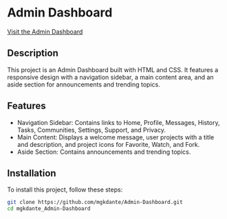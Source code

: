 # Admin Dashboard

[Visit the Admin Dashboard](https://mgkdante.github.io/Admin-Dashboard/)

## Description

This project is an Admin Dashboard built with HTML and CSS. It features a responsive design with a navigation sidebar, a main content area, and an aside section for announcements and trending topics.

## Features

- Navigation Sidebar: Contains links to Home, Profile, Messages, History, Tasks, Communities, Settings, Support, and Privacy.
- Main Content: Displays a welcome message, user projects with a title and description, and project icons for Favorite, Watch, and Fork.
- Aside Section: Contains announcements and trending topics.

## Installation

To install this project, follow these steps:

```bash
git clone https://github.com/mgkdante/Admin-Dashboard.git
cd mgkdante_Admin-Dashboard